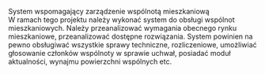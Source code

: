System wspomagający zarządzenie wspólnotą mieszkaniową<br>
W ramach tego projektu należy wykonać system do obsługi wspólnot mieszkaniowych. Należy przeanalizować wymagania obecnego rynku mieszkaniowe, przeanalizować dostępne rozwiązania. System powinien na pewno obsługiwać wszystkie sprawy techniczne, rozliczeniowe, umożliwiać głosowanie członków wspólnoty w sprawie uchwał, posiadać moduł aktualności, wynajmu powierzchni wspólnych etc.
